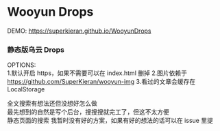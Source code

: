 # Wooyun Drops

DEMO: https://superkieran.github.io/WooyunDrops

### 静态版乌云 Drops  

OPTIONS:  
1.默认开启 https，如果不需要可以在 index.html 删掉
2.图片依赖于 https://github.com/SuperKieran/wooyun-img
3.看过的文章会缓存在 LocalStorage

全文搜索有想法还但没想好怎么做  
最先想到的自然是写个后台，搜搜搜就完工了，但这不太方便  
静态页面的搜索 我暂时没有好的方案，如果有好的想法的话可以在 issue 里提  
